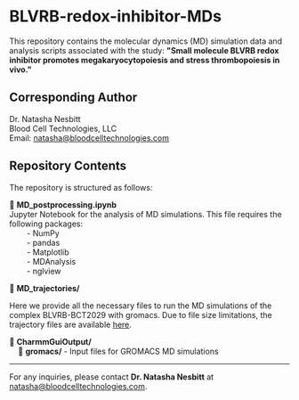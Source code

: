 # BLVRB-redox-inhibitor-MDs

This repository contains the molecular dynamics (MD) simulation data and analysis scripts associated with the  study: **"Small molecule BLVRB redox inhibitor promotes megakaryocytopoiesis and stress thrombopoiesis in vivo."** 

## Corresponding Author
Dr. Natasha Nesbitt  
Blood Cell Technologies, LLC  
Email: [natasha@bloodcelltechnologies.com](mailto:natasha@bloodcelltechnologies.com)

## Repository Contents
The repository is structured as follows:

📄 **MD_postprocessing.ipynb**  
Jupyter Notebook for the analysis of MD simulations. This file requires the following packages:  
&nbsp;&nbsp;&nbsp;&nbsp;&nbsp;&nbsp;&nbsp;&nbsp;- NumPy  
&nbsp;&nbsp;&nbsp;&nbsp;&nbsp;&nbsp;&nbsp;&nbsp;- pandas  
&nbsp;&nbsp;&nbsp;&nbsp;&nbsp;&nbsp;&nbsp;&nbsp;- Matplotlib  
&nbsp;&nbsp;&nbsp;&nbsp;&nbsp;&nbsp;&nbsp;&nbsp;- MDAnalysis  
&nbsp;&nbsp;&nbsp;&nbsp;&nbsp;&nbsp;&nbsp;&nbsp;- nglview

📂 **MD_trajectories/**  

Here we provide all the necessary files to run the MD simulations of the complex BLVRB-BCT2029 with gromacs. Due to file size limitations, the trajectory files are available [here](https://drive.google.com/drive/folders/1eNCcIDLMw3iqg9ZUN0PxZQMFvLy7tn-c?usp=drive_link).

📂 **CharmmGuiOutput/**  
&nbsp;&nbsp;&nbsp;&nbsp;📁 **gromacs/** - Input files for GROMACS MD simulations


---
For any inquiries, please contact **Dr. Natasha Nesbitt** at [natasha@bloodcelltechnologies.com](mailto:natasha@bloodcelltechnologies.com).

